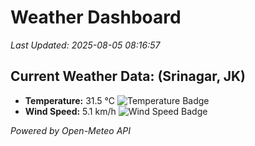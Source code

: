 
# Weather Dashboard

_Last Updated: 2025-08-05 08:16:57_

## Current Weather Data: (Srinagar, JK)
- **Temperature:** 31.5 °C ![Temperature Badge](https://img.shields.io/badge/Temperature-High%20Temp-orange)
- **Wind Speed:** 5.1 km/h ![Wind Speed Badge](https://img.shields.io/badge/Wind%20Speed-Light%20Wind-blue)

*Powered by Open-Meteo API*
